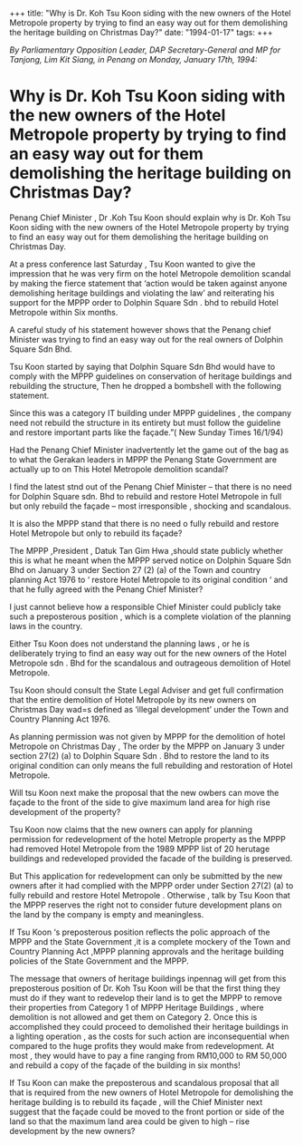 +++ 
title: "Why is Dr. Koh Tsu Koon siding with the new owners of the Hotel Metropole property by trying to find an easy way out for them demolishing the heritage building on Christmas Day?"
date: "1994-01-17"
tags:
+++

_By Parliamentary Opposition Leader, DAP Secretary-General and MP for Tanjong, Lim Kit Siang, in Penang  on Monday, January  17th, 1994:_

# Why is Dr. Koh Tsu Koon siding with the new owners of the Hotel Metropole property by trying to find an easy way out for them demolishing the heritage building on Christmas Day?

Penang Chief Minister , Dr .Koh Tsu Koon should explain why is Dr. Koh Tsu Koon siding with the new owners of the Hotel Metropole property by trying to find an easy way out for them demolishing the heritage building on Christmas Day.</u>

At a press conference last Saturday , Tsu Koon wanted to give the impression that he was very firm on the hotel Metropole demolition scandal by making the fierce statement that ‘action would be taken against anyone demolishing heritage buildings and violating the law’ and reiterating his support for the MPPP order to Dolphin Square Sdn . bhd to rebuild Hotel Metropole within Six months.

A careful study of his statement however shows that the Penang chief Minister was trying to find an easy way out for the real owners of Dolphin Square Sdn Bhd.

Tsu Koon started by saying that Dolphin Square Sdn Bhd would have to comply with the MPPP guidelines on conservation of heritage buildings and rebuilding the structure, Then he dropped a bombshell with the following statement.

Since this was a category IT building under MPPP guidelines , the company need not rebuild the structure in its entirety but must follow the guideline and restore important parts like the façade.”( New Sunday Times 16/1/94)

Had the Penang Chief Minister inadvertently let the game out of the bag as to what the Gerakan leaders in MPPP the Penang State Government are actually up to on This Hotel Metropole demolition scandal?

I find the latest stnd out of the Penang Chief Minister – that there is no need for Dolphin Square sdn. Bhd to rebuild and restore Hotel Metropole in full but only rebuild the façade – most irresponsible , shocking and scandalous.

It is also the MPPP stand that there is no need o fully rebuild and restore Hotel Metropole but only to rebuild its façade?

The MPPP ,President , Datuk Tan Gim Hwa ,should state publicly whether this is what he meant when the MPPP served notice on Dolphin Square Sdn Bhd on January 3 under Section 27 (2) (a) of the Town and country planning Act 1976 to ‘ restore Hotel Metropole to its original condition ‘ and that he fully agreed with the Penang Chief Minister?

I just cannot believe how a responsible Chief Minister could publicly take such a preposterous position , which is a complete violation of the planning laws in the country.

Either Tsu Koon does not understand the planning laws , or he is deliberately trying to find an easy way out for the new owners of the Hotel Metropole sdn . Bhd for the scandalous and outrageous demolition of Hotel Metropole.

Tsu Koon should consult the State Legal Adviser and get full confirmation that the entire demolition of Hotel Metropole by its new owners on Christmas Day wad=s defined as ‘illegal development’ under the Town and Country Planning Act 1976.

As planning permission was not given by MPPP for the demolition of hotel Metropole on Christmas Day , The order by the MPPP on January 3 under section 27(2) (a) to Dolphin Square Sdn . Bhd to restore the land to its original condition can only means the full rebuilding and restoration of Hotel Metropole.

Will tsu Koon next make the proposal that the new owbers can move the façade to the  front of the side to give maximum land area for high rise development of the property?

Tsu Koon now claims that the new owners can apply for planning permission for redevelopment of the hotel Metrople property as the MPPP had removed Hotel Metropole from the 1989 MPPP list of 20 herutage buildings and redeveloped provided the facade of the building is preserved.

But This application for redevelopment can only be submitted by the new  owners after it had complied with the MPPP order under Section 27(2) (a) to fully rebuild and restore Hotel Metropole . Otherwise , talk by Tsu Koon that the MPPP reserves the right not to consider future development plans on the land by the company is empty and meaningless.

If Tsu Koon ‘s preposterous position reflects the polic approach of the MPPP and the State Government ,it is a complete mockery of the Town and Country Planning Act ,MPPP planning approvals and the heritage building policies of the State Government and the MPPP.

The message that owners of heritage buildings inpennag will get from this preposterous position of Dr. Koh Tsu Koon will be that the first thing they must do if they want to redevelop their land is to get the MPPP to remove their properties from Category 1 of MPPP Heritage Buildings , where demolition is not allowed and get them on Category 2. Once this is accomplished they could proceed to demolished their heritage buildings in a lighting operation , as the costs for such action are inconsequential when compared to the huge profits they would make from redevelopment. At most , they would have to pay a fine ranging from RM10,000 to RM 50,000 and rebuild a copy of the façade of the building in six months!

If Tsu Koon can make the preposterous and scandalous proposal that all that is required from the new owners of Hotel Metropole for demolishing the heritage building is to rebuild its façade , will the Chief Minister next suggest that the façade could be moved to the front portion or side of the land so that the maximum land area could be given to high – rise development by the new owners?
 
